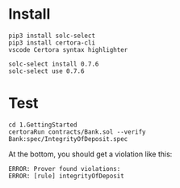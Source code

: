 # Install
```
pip3 install solc-select
pip3 install certora-cli
vscode Certora syntax highlighter

solc-select install 0.7.6
solc-select use 0.7.6
```

# Test

```
cd 1.GettingStarted
certoraRun contracts/Bank.sol --verify Bank:spec/IntegrityOfDeposit.spec
```

At the bottom, you should get a violation like this:
```
ERROR: Prover found violations:
ERROR: [rule] integrityOfDeposit
```
